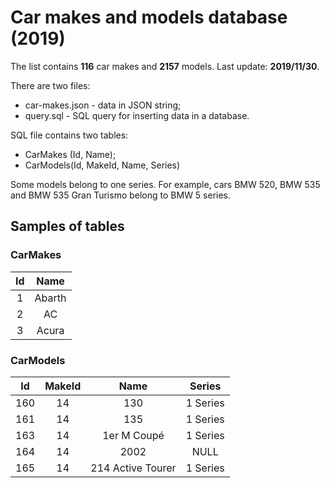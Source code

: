 # Car makes and models database (2019)
The list contains **116** car makes and **2157** models.
Last update: **2019/11/30**.

There are two files:
- car-makes.json - data in JSON string;
- query.sql - SQL query for inserting data in a database.

SQL file contains two tables:
- CarMakes (Id, Name);
- CarModels(Id, MakeId, Name, Series)

Some models belong to one series. For example, cars BMW 520, BMW 535 and BMW 535 Gran Turismo belong to BMW 5 series.

## Samples of tables

### CarMakes

| Id |   Name   |
|:--:|:--------:|
|  1 |  Abarth  |
|  2 |    AC    |
|  3 |  Acura   |

### CarModels

|  Id  | MakeId |         Name        |   Series   |
|:----:|:------:|:-------------------:|:----------:|
|  160 |   14   |         130         |  1 Series  |
|  161 |   14   |         135         |  1 Series  |
|  163 |   14   |      1er M Coupé    |  1 Series  |
|  164 |   14   |         2002        |    NULL    |
|  165 |   14   |  214 Active Tourer  |  1 Series  |

